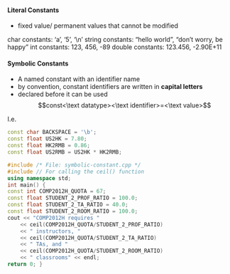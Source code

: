 #### Literal Constants
- fixed value/ permanent values that cannot be modified

char constants:      ‘a’, ‘5’, ‘\n’ 
string constants:   “hello world”, “don’t worry, be happy” 
int constants:        123, 456, -89 
double constants: 123.456, -2.90E+11

#### Symbolic Constants
- A named constant with an identifier name
- by convention, constant identifiers are written in **capital letters**
- declared before it can be used
$$const<\text datatype><\text identifier>=<\text value>$$

I.e. 
```C++
const char BACKSPACE = '\b'; 
const float US2HK = 7.80; 
const float HK2RMB = 0.86; 
const float US2RMB = US2HK * HK2RMB;
```

```C++
#include /* File: symbolic-constant.cpp */ 
#include // For calling the ceil() function 
using namespace std; 
int main() { 
const int COMP2012H_QUOTA = 67; 
const float STUDENT_2_PROF_RATIO = 100.0; 
const float STUDENT_2_TA_RATIO = 40.0; 
const float STUDENT_2_ROOM_RATIO = 100.0;
cout << "COMP2012H requires " 
	<< ceil(COMP2012H_QUOTA/STUDENT_2_PROF_RATIO) 
	<< " instructors, " 
	<< ceil(COMP2012H_QUOTA/STUDENT_2_TA_RATIO) 
	<< " TAs, and " 
	<< ceil(COMP2012H_QUOTA/STUDENT_2_ROOM_RATIO) 
	<< " classrooms" << endl; 
return 0; }
```

